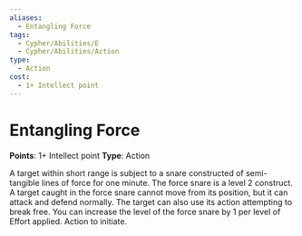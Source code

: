 ```yaml
---
aliases:
  - Entangling Force
tags:
  - Cypher/Abilities/E
  - Cypher/Abilities/Action
type:
  - Action
cost:
  - 1+ Intellect point
---
```


# Entangling Force

**Points**: 1+ Intellect point
**Type**: Action

A target within short range is subject to a snare constructed of semi-tangible lines of force for one minute. The force snare is a level 2 construct. A target caught in the force snare cannot move from its position, but it can attack and defend normally. The target can also use its action attempting to break free. You can increase the level of the force snare by 1 per level of Effort applied. Action to initiate.
